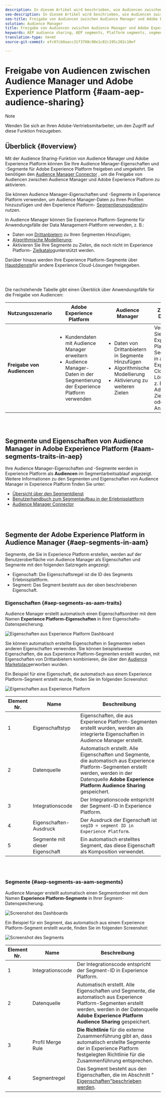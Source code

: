 ```yaml
---
description: In diesem Artikel wird beschrieben, wie Audiencen zwischen Audience Manager und Adobe Experience Platform freigegeben werden.
seo-description: In diesem Artikel wird beschrieben, wie Audiencen zwischen Audience Manager und Adobe Experience Platform freigegeben werden.
seo-title: Freigabe von Audiencen zwischen Audience Manager und Adobe Experience Platform
solution: Audience Manager
title: Freigabe von Audiencen zwischen Audience Manager und Adobe Experience Platform
keywords: AEP audience sharing, AEP segments, Platform segments, segment sharing, audience sharing, share segments
translation-type: tm+mt
source-git-commit: efc07cb0aacc31f3708c98e1c82c195c202c10ef

---
```



# Freigabe von Audiencen zwischen Audience Manager und Adobe Experience Platform {#aam-aep-audience-sharing}

>[!NOTE]
>
> Wenden Sie sich an Ihren Adobe-Vertriebsmitarbeiter, um den Zugriff auf diese Funktion freizugeben.

## Überblick {#overview}

Mit der Audience Sharing-Funktion von Audience Manager und Adobe Experience Platform können Sie Ihre Audience Manager-Eigenschaften und -Segmente für Adobe Experience Platform freigeben und umgekehrt. Sie benötigen den [Audience Manager Connector](https://docs.adobe.com/content/help/en/experience-platform/source-connectors/adobe-applications/audience-manager.html) , um die Freigabe von Audiencen zwischen Audience Manager und Adobe Experience Platform zu aktivieren.

Sie können Audience Manager-Eigenschaften und -Segmente in Experience Platform verwenden, um Audience Manager-Daten zu Ihren Profilen hinzuzufügen und den Experience Platform- [Segmentierungsdienst](https://www.adobe.io/apis/experienceplatform/home/profile-identity-segmentation/profile-identity-segmentation-services.html#!api-specification/markdown/narrative/technical_overview/segmentation/segmentation-overview.md)zu nutzen.

In Audience Manager können Sie Experience Platform-Segmente für Anwendungsfälle der Data Management-Plattform verwenden, z. B.:
* Daten von [Drittanbietern](/help/using/overview/data-types-collected.md#third-party-data) zu Ihren Segmenten Hinzufügen;
* [Algorithmische Modellierung](/help/using/features/algorithmic-models/understanding-models.md);
* Aktivieren Sie Ihre Segmente zu Zielen, die noch nicht im Experience Platform- [Zielkatalog](https://docs.adobe.com/content/help/en/experience-platform/rtcdp/destinations/destinations-cat/destinations-catalog.html)unterstützt werden.

Darüber hinaus werden Ihre Experience Platform-Segmente über [Hauptdienste](https://docs.adobe.com/content/help/en/core-services/interface/experience-cloud.html)für andere Experience Cloud-Lösungen freigegeben.

<br> 

Die nachstehende Tabelle gibt einen Überblick über Anwendungsfälle für die Freigabe von Audiencen:

| **Nutzungsszenario** | **Adobe Experience Platform** | **Audience Manager** | **Zentrale Dienste** |
---------|----------|---------|---------
| **Freigabe von Audiencen** | <ul><li>Kundendaten mit Audience Manager erweitern</li><li>Audience Manager-Daten in der Segmentierung der Experience Platform verwenden</li></ul> | <ul><li>Daten von Drittanbietern in Segmente Hinzufügen</li><li>Algorithmische Modellierung</li><li>Aktivierung zu weiteren Zielen</li></ul> | Verwenden Sie Experience Platform-Segmente in anderen Experience Cloud-Lösungen, z. B. Adobe Zielgruppe oder Analytics. |

<br> 

## Segmente und Eigenschaften von Audience Manager in Adobe Experience Platform {#aam-segments-traits-in-aep}

Ihre Audience Manager-Eigenschaften und -Segmente werden in Experience Platform als **Audiencen** im Segmentarbeitsablauf angezeigt. Weitere Informationen zu den Segmenten und Eigenschaften von Audience Manager in Experience Platform finden Sie unter:

* [Übersicht über den Segmentdienst](https://docs.adobe.com/content/help/en/experience-platform/segmentation/home.html#audiences)
* [Benutzerhandbuch zum Segmentaufbau in der Erlebnisplattform](https://docs.adobe.com/content/help/en/experience-platform/segmentation/ui/overview.html#audiences)
* [Audience Manager Connector](https://docs.adobe.com/content/help/en/experience-platform/source-connectors/adobe-applications/audience-manager.html)

<br> 

## Segmente der Adobe Experience Platform in Audience Manager {#aep-segments-in-aam}

Segmente, die Sie in Experience Platform erstellen, werden auf der Benutzeroberfläche von Audience Manager als Eigenschaften und Segmente mit den folgenden Satzregeln angezeigt:
* Eigenschaft: Die Eigenschaftsregel ist die ID des Segments Erlebnisplattform.
* Segment: Das Segment besteht aus der oben beschriebenen Eigenschaft.

### Eigenschaften {#aep-segments-as-aam-traits}

Audience Manager erstellt automatisch einen Eigenschaftsordner mit dem Namen **Experience Platform-Eigenschaften** in Ihrer Eigenschafts-Datenspeicherung.

![Eigenschaften aus Experience Platform Dashboard](/help/using/integration/integration-aep/assets/aep-traits-dashboard.png)

Sie können automatisch erstellte Eigenschaften in Segmenten neben anderen Eigenschaften verwenden. Sie können beispielsweise Eigenschaften, die aus Experience Platform-Segmenten erstellt wurden, mit Eigenschaften von Drittanbietern kombinieren, die über den [Audience Marketplace](/help/using/features/audience-marketplace/audience-marketplace.md)erworben wurden.

Ein Beispiel für eine Eigenschaft, die automatisch aus einem Experience Platform-Segment erstellt wurde, finden Sie im folgenden Screenshot:

![Eigenschaften aus Experience Platform](/help/using/integration/integration-aep/assets/aep-trait.png)


| Element Nr. | Name | Beschreibung |
---------|----------|---------
| 1 | Eigenschaftstyp | Eigenschaften, die aus Experience Platform-Segmenten erstellt wurden, werden als integrierte Eigenschaften in Audience Manager erstellt. |
| 2 | Datenquelle | Automatisch erstellt. Alle Eigenschaften und Segmente, die automatisch aus Experience Platform-Segmenten erstellt werden, werden in der Datenquelle **Adobe Experience Platform Audience Sharing** gespeichert. |
| 3 | Integrationscode | Der Integrationscode entspricht der Segment-ID in Experience Platform. |
| 4 | Eigenschaften-Ausdruck | Der Ausdruck der Eigenschaft ist `segID = segment ID in Experience Platform`. |
| 5 | Segmente mit dieser Eigenschaft | Ein automatisch erstelltes Segment, das diese Eigenschaft als Komposition verwendet. |

<br> 

### Segmente {#aep-segments-as-aam-segments}

Audience Manager erstellt automatisch einen Segmentordner mit dem Namen **Experience Platform-Segmente** in Ihrer Segment-Datenspeicherung.

![Screenshot des Dashboards](/help/using/integration/integration-aep/assets/aep-segments-dashboard.png)

Ein Beispiel für ein Segment, das automatisch aus einem Experience Platform-Segment erstellt wurde, finden Sie im folgenden Screenshot:

![Screenshot des Segments](/help/using/integration/integration-aep/assets/aep-segment.png)

| Element Nr. | Name | Beschreibung |
---------|----------|---------
| 1 | Integrationscode | Der Integrationscode entspricht der Segment-ID in Experience Platform. |
| 2 | Datenquelle | Automatisch erstellt. Alle Eigenschaften und Segmente, die automatisch aus Experience Platform-Segmenten erstellt werden, werden in der Datenquelle **Adobe Experience Platform Audience Sharing** gespeichert. |
| 3 | Profil Merge Rule | **Die Richtlinie** für die externe Zusammenführung gibt an, dass automatisch erstellte Segmente der in Experience Platform festgelegten Richtlinie für die Zusammenführung entsprechen. |
| 4 | Segmentregel | Das Segment besteht aus den Eigenschaften, die im Abschnitt &quot; [Eigenschaften&quot;beschrieben werden](#aep-segments-as-aam-traits). |

